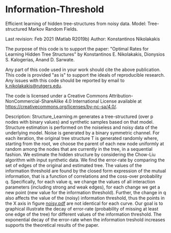 # Information-Threshold

Efficient learning of hidden tree-structures from noisy data. Model: Tree-structured Markov Random Fields.

Last revision: Feb 2021 (Matlab R2019b) Author: Konstantinos Nikolakakis

The purpose of this code is to support the paper: "Optimal Rates for Learning Hidden Tree Structures" by Konstantinos E. Nikolakakis, Dionysios S. Kalogerias, Anand D. Sarwate.

Any part of this code used in your work should cite the above publication. This code is provided "as is" to support the ideals of reproducible research. Any issues with this code should be reported by email to k.nikolakakis@rutgers.edu.

The code is licensed under a Creative Commons Attribution-NonCommercial-ShareAlike 4.0 International License available at https://creativecommons.org/licenses/by-nc-sa/4.0/.

Description: Structure_Learning.m generates a tree-structured (over p nodes with binary values) and synthetic samples based on that model. Structure estimation is performed on the noiseless and noisy data of the underlying model. Noise is generated by a binary symmetric channel. For each iteration, the original tree structure T is generated randomly where, starting from the root, we choose the parent of each new node uniformly at random among the nodes that are currently in the tree, in a sequential fashion. We estimate the hidden structure by considering the Chow-Liu algorithm with input synthetic data. We find the error-rate by comparing the set of edges of the original and estimated tree. The values of the information threshold are found by the closed form expression of the mutual information, that is a function of correlations and the coss-over probability q. Specifically, for each value q, we change the values of all interaction parameters (including strong and weak edges), for each change we get a new point (new value for the information threshold). Further, the change in q also affects the value of the (noisy) information threshold, thus the points in the X axis in figure [noisy.pdf](https://github.com/KonstantinosNikolakakis/Information-Threshold/blob/main/noisy.pdf) are not identical for each curve. Our goal is to graphical illustrate the decay of error-rate (probability of missing at least one edge of the tree) for different values of the information threshold. The exponential decay of the error-rate when the information treshold increases supports the theoretical results of the paper. 
